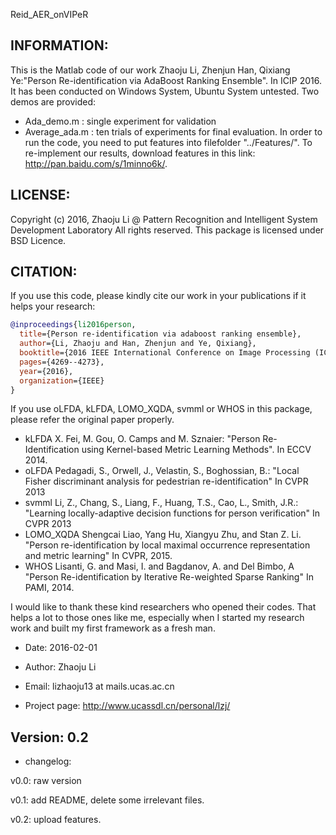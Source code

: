 Reid_AER_onVIPeR
## INFORMATION:
This is the Matlab code of our work 
Zhaoju Li, Zhenjun Han, Qixiang Ye:"Person Re-identification via AdaBoost Ranking Ensemble". In ICIP 2016.
It has been conducted on Windows System, Ubuntu System untested. 
Two demos are provided:
- Ada_demo.m    : single experiment for validation
- Average_ada.m : ten trials of experiments for final evaluation.
In order to run the code, you need to put features into filefolder "../Features/". To re-implement our results, download features in this link: http://pan.baidu.com/s/1minno6k/.


## LICENSE:
Copyright (c) 2016, Zhaoju Li @ Pattern Recognition and Intelligent System Development Laboratory
All rights reserved.
This package is licensed under BSD Licence. 

## CITATION:
If you use this code, please kindly cite our work in your publications if it helps your research:
```bibtex
@inproceedings{li2016person,
  title={Person re-identification via adaboost ranking ensemble},
  author={Li, Zhaoju and Han, Zhenjun and Ye, Qixiang},
  booktitle={2016 IEEE International Conference on Image Processing (ICIP)},
  pages={4269--4273},
  year={2016},
  organization={IEEE}
}
```

If you use oLFDA, kLFDA, LOMO_XQDA, svmml or WHOS in this package, please refer the original paper properly.
- kLFDA
    X. Fei, M. Gou, O. Camps and M. Sznaier: "Person Re-Identification using Kernel-based Metric Learning Methods". In ECCV 2014.
- oLFDA
    Pedagadi, S., Orwell, J., Velastin, S., Boghossian, B.: "Local Fisher discriminant analysis for pedestrian re-identification" In CVPR 2013
- svmml
    Li, Z., Chang, S., Liang, F., Huang, T.S., Cao, L., Smith, J.R.: "Learning locally-adaptive decision functions for person verification" In CVPR 2013
- LOMO_XQDA
    Shengcai Liao, Yang Hu, Xiangyu Zhu, and Stan Z. Li. "Person re-identification by local maximal occurrence representation and metric learning" In CVPR, 2015.
- WHOS
    Lisanti, G. and Masi, I. and Bagdanov, A. and Del Bimbo, A "Person Re-identification by Iterative Re-weighted Sparse Ranking" In PAMI, 2014.

I would like to thank these kind researchers who opened their codes. That helps a lot to those ones like me, especially when I started my research work and built my first framework as a fresh man.


- Date: 2016-02-01

- Author: Zhaoju Li

- Email: lizhaoju13 at mails.ucas.ac.cn
- Project page: http://www.ucassdl.cn/personal/lzj/

## Version: 0.2
- changelog:

v0.0:  raw version 

v0.1:  add README, delete some irrelevant files.

v0.2:  upload features.



